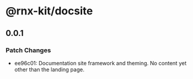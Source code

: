 # @rnx-kit/docsite

## 0.0.1

### Patch Changes

- ee96c01: Documentation site framework and theming. No content yet other than the landing page.
